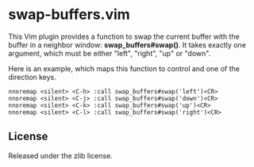 # swap-buffers.vim

This Vim plugin provides a function to swap the current buffer with the
buffer in a neighbor window: **swap\_buffers#swap()**. It takes exactly one
argument, which must be either "left", "right", "up" or "down".

Here is an example, which maps this function to control and one of the
direction keys.

```vim
nnoremap <silent> <C-h> :call swap_buffers#swap('left')<CR>
nnoremap <silent> <C-j> :call swap_buffers#swap('down')<CR>
nnoremap <silent> <C-k> :call swap_buffers#swap('up')<CR>
nnoremap <silent> <C-l> :call swap_buffers#swap('right')<CR>
```

## License

Released under the zlib license.
